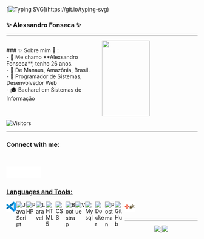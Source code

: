 
[![Typing SVG](https://readme-typing-svg.herokuapp.com?font=arial&color=%423697FF&size=73&center=true&vCenter=true&width=1920&height=100&lines=echo+"Welcome")](https://git.io/typing-svg)

### ✨ Alexsandro Fonseca ✨ 

<hr>
<img width="50%" height="200"  align="right" src="https://user-images.githubusercontent.com/60578173/171411556-762446d3-0d7c-40a3-95d7-7a21b88cd664.gif"><br>
### ✨ Sobre mim 🔭 : <br>
- 💬 Me chamo **Alexsandro Fonseca**, tenho 26 anos.<br>
- 📌  De Manaus, Amazônia, Brasil.<br>
- 💼 Programador de Sistemas, Desenvolvedor Web<br>
- 🎓 Bacharel em Sistemas de Informação <br><br><br>



![Visitors](https://api.visitorbadge.io/api/visitors?path=AlexWside&labelColor=%23697689&countColor=%232ccce4&style=flat-square) <br>



<hr>   
       

### Connect with me:
<br/>

<div>





<a href="https://www.instagram.com/alex_westside_" target="_blank"><img align="left" alt="Instagram" width="30px" src="https://github.com/Aakarsh-B/trying-repos/blob/master/insta.svg" />
<a href="https://twitter.com/alex_westside_" target="_blank"><img align="left" alt="Twitter" width="30px" src="https://github.com/Aakarsh-B/trying-repos/blob/master/twitter.svg" />
<a href="https://www.linkedin.com/in/alexsandro-a-fonseca" target="_blank"><img align="left" alt="LinkedIn" width="30px" src="https://github.com/Aakarsh-B/trying-repos/blob/master/linkedin.svg" />



</br>
</br>
  
### Languages and Tools:

<img align="left" alt="visual studio code" width="26px" src="https://raw.githubusercontent.com/github/explore/80688e429a7d4ef2fca1e82350fe8e3517d3494d/topics/visual-studio-code/visual-studio-code.png" />

<img align="left" alt="JavaScript" width="26px" src="https://img.icons8.com/color/26/000000/javascript.png" />

<img align="left" alt="PHP" width="26px" src="https://img.icons8.com/color/26/000000/php.png" />

<img align="left" width="26px" alt="Laravel" src="https://cdn.iconscout.com/icon/free/png-256/laravel-226015.png">

<img align="left" alt="HTML5" width="26px" src="https://img.icons8.com/color/26/000000/html-5--v2.png" />

<img align="left" alt="CSS" width="26px" src="https://img.icons8.com/color/26/000000/css3.png" />

<img align="left" width="26px" alt="Bootstrap" src="https://cdn.iconscout.com/icon/free/png-256/bootstrap-7-1175254.png">

<img align="left" width="26px" alt="Vue" src="https://cdn.iconscout.com/icon/free/png-256/vue-282497.png">

<img align="left" alt="Mysql" width="26px" src="https://cdn.iconscout.com/icon/free/png-256/mysql-21-1174941.png" />

<img align="left" width="26px" alt="Docker" src="https://cdn.iconscout.com/icon/free/png-256/docker-11-1175228.png">

<img align="left" width="26px" alt="Postman" src="https://cdn.iconscout.com/icon/free/png-256/postman-3521648-2945092.png">

<img align="left" alt="GitHub" width="26px" src="https://cdn.iconscout.com/icon/free/png-256/github-159-721954.png" />

<img align="left" alt="Git" width="26px" src="https://raw.githubusercontent.com/github/explore/80688e429a7d4ef2fca1e82350fe8e3517d3494d/topics/git/git.png" />

<br />
<br />

---
<div align="center">

<a href="https://github.com/AlexWside">
<img height="180em" src="https://github-readme-stats.vercel.app/api/top-langs/?username=AlexWside&layout=compact&langs_count=7&theme=gotham"/>
<img height="180em" src="https://github-readme-stats.vercel.app/api?username=AlexWside&show_icons=true&theme=gotham&include_all_commits=true&count_private=true"/>

 </div>



[linkedin]: www.linkedin.com/in/alexsandro-a-fonseca
